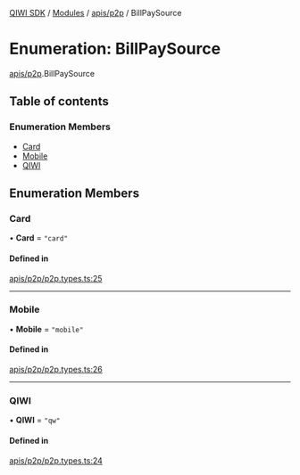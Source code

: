 [QIWI SDK](../README.md) / [Modules](../modules.md) / [apis/p2p](../modules/apis_p2p.md) / BillPaySource

# Enumeration: BillPaySource

[apis/p2p](../modules/apis_p2p.md).BillPaySource

## Table of contents

### Enumeration Members

- [Card](apis_p2p.BillPaySource.md#card)
- [Mobile](apis_p2p.BillPaySource.md#mobile)
- [QIWI](apis_p2p.BillPaySource.md#qiwi)

## Enumeration Members

### Card

• **Card** = ``"card"``

#### Defined in

[apis/p2p/p2p.types.ts:25](https://github.com/AlexXanderGrib/node-qiwi-sdk/blob/bc0e99e/src/apis/p2p/p2p.types.ts#L25)

___

### Mobile

• **Mobile** = ``"mobile"``

#### Defined in

[apis/p2p/p2p.types.ts:26](https://github.com/AlexXanderGrib/node-qiwi-sdk/blob/bc0e99e/src/apis/p2p/p2p.types.ts#L26)

___

### QIWI

• **QIWI** = ``"qw"``

#### Defined in

[apis/p2p/p2p.types.ts:24](https://github.com/AlexXanderGrib/node-qiwi-sdk/blob/bc0e99e/src/apis/p2p/p2p.types.ts#L24)
